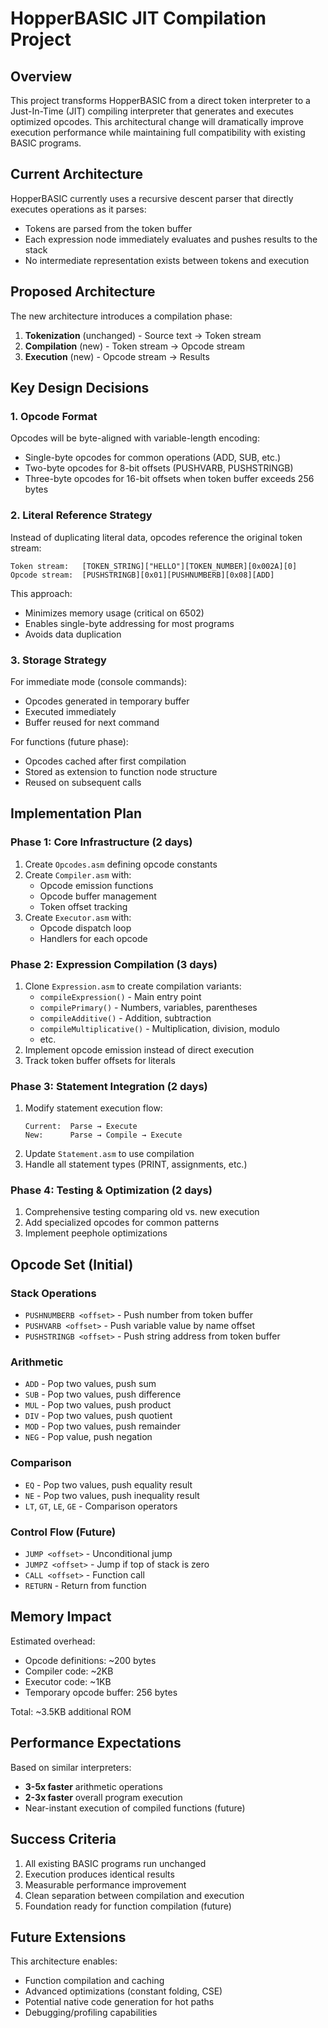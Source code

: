 # HopperBASIC JIT Compilation Project

## Overview

This project transforms HopperBASIC from a direct token interpreter to a Just-In-Time (JIT) compiling interpreter that generates and executes optimized opcodes. This architectural change will dramatically improve execution performance while maintaining full compatibility with existing BASIC programs.

## Current Architecture

HopperBASIC currently uses a recursive descent parser that directly executes operations as it parses:
- Tokens are parsed from the token buffer
- Each expression node immediately evaluates and pushes results to the stack
- No intermediate representation exists between tokens and execution

## Proposed Architecture

The new architecture introduces a compilation phase:
1. **Tokenization** (unchanged) - Source text → Token stream
2. **Compilation** (new) - Token stream → Opcode stream  
3. **Execution** (new) - Opcode stream → Results

## Key Design Decisions

### 1. Opcode Format
Opcodes will be byte-aligned with variable-length encoding:
- Single-byte opcodes for common operations (ADD, SUB, etc.)
- Two-byte opcodes for 8-bit offsets (PUSHVARB, PUSHSTRINGB)
- Three-byte opcodes for 16-bit offsets when token buffer exceeds 256 bytes

### 2. Literal Reference Strategy
Instead of duplicating literal data, opcodes reference the original token stream:
```
Token stream:   [TOKEN_STRING]["HELLO"][TOKEN_NUMBER][0x002A][0]
Opcode stream:  [PUSHSTRINGB][0x01][PUSHNUMBERB][0x08][ADD]
```

This approach:
- Minimizes memory usage (critical on 6502)
- Enables single-byte addressing for most programs
- Avoids data duplication

### 3. Storage Strategy
For immediate mode (console commands):
- Opcodes generated in temporary buffer
- Executed immediately
- Buffer reused for next command

For functions (future phase):
- Opcodes cached after first compilation
- Stored as extension to function node structure
- Reused on subsequent calls

## Implementation Plan

### Phase 1: Core Infrastructure (2 days)
1. Create `Opcodes.asm` defining opcode constants
2. Create `Compiler.asm` with:
   - Opcode emission functions
   - Opcode buffer management
   - Token offset tracking
3. Create `Executor.asm` with:
   - Opcode dispatch loop
   - Handlers for each opcode

### Phase 2: Expression Compilation (3 days)
1. Clone `Expression.asm` to create compilation variants:
   - `compileExpression()` - Main entry point
   - `compilePrimary()` - Numbers, variables, parentheses
   - `compileAdditive()` - Addition, subtraction
   - `compileMultiplicative()` - Multiplication, division, modulo
   - etc.
2. Implement opcode emission instead of direct execution
3. Track token buffer offsets for literals

### Phase 3: Statement Integration (2 days)
1. Modify statement execution flow:
   ```
   Current:  Parse → Execute
   New:      Parse → Compile → Execute
   ```
2. Update `Statement.asm` to use compilation
3. Handle all statement types (PRINT, assignments, etc.)

### Phase 4: Testing & Optimization (2 days)
1. Comprehensive testing comparing old vs. new execution
2. Add specialized opcodes for common patterns
3. Implement peephole optimizations

## Opcode Set (Initial)

### Stack Operations
- `PUSHNUMBERB <offset>` - Push number from token buffer
- `PUSHVARB <offset>` - Push variable value by name offset
- `PUSHSTRINGB <offset>` - Push string address from token buffer

### Arithmetic
- `ADD` - Pop two values, push sum
- `SUB` - Pop two values, push difference  
- `MUL` - Pop two values, push product
- `DIV` - Pop two values, push quotient
- `MOD` - Pop two values, push remainder
- `NEG` - Pop value, push negation

### Comparison
- `EQ` - Pop two values, push equality result
- `NE` - Pop two values, push inequality result
- `LT`, `GT`, `LE`, `GE` - Comparison operators

### Control Flow (Future)
- `JUMP <offset>` - Unconditional jump
- `JUMPZ <offset>` - Jump if top of stack is zero
- `CALL <offset>` - Function call
- `RETURN` - Return from function

## Memory Impact

Estimated overhead:
- Opcode definitions: ~200 bytes
- Compiler code: ~2KB 
- Executor code: ~1KB
- Temporary opcode buffer: 256 bytes

Total: ~3.5KB additional ROM

## Performance Expectations

Based on similar interpreters:
- **3-5x faster** arithmetic operations
- **2-3x faster** overall program execution
- Near-instant execution of compiled functions (future)

## Success Criteria

1. All existing BASIC programs run unchanged
2. Execution produces identical results
3. Measurable performance improvement
4. Clean separation between compilation and execution
5. Foundation ready for function compilation (future)

## Future Extensions

This architecture enables:
- Function compilation and caching
- Advanced optimizations (constant folding, CSE)
- Potential native code generation for hot paths
- Debugging/profiling capabilities